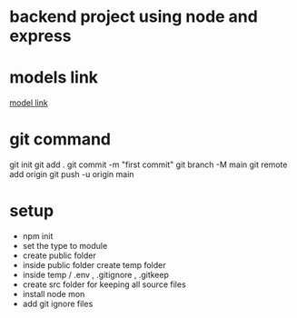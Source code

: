 # backend project using node and express

# models link

[model link](https://app.eraser.io/workspace/YtPqZ1VogxGy1jzIDkzj)

# git command

git init
git add .
git commit -m "first commit"
git branch -M main
git remote add origin <repository link>
git push -u origin main


# setup 

- npm init
- set the type to module
- create public folder
- inside public folder create temp folder
- inside temp / .env , .gitignore , .gitkeep
- create src folder for keeping all source files
- install node mon
- add git ignore files

